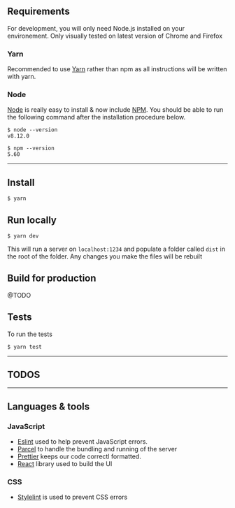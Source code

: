 ## Requirements
For development, you will only need Node.js installed on your environement. Only visually tested on latest version of Chrome and Firefox

### Yarn
Recommended to use [Yarn](https://yarnpkg.com/en/docs/install#mac-stable) rather than npm as all instructions will be written with yarn.

### Node

[Node](http://nodejs.org/) is really easy to install & now include [NPM](https://npmjs.org/).
You should be able to run the following command after the installation procedure below.

    $ node --version
    v8.12.0

    $ npm --version
    5.60

---
## Install

    $ yarn

## Run locally

    $ yarn dev

This will run a server on `localhost:1234` and populate a folder called `dist` in the root of the folder. Any changes you make the files will be rebuilt

## Build for production

@TODO

## Tests

To run the tests

    $ yarn test

---
## TODOS
---

## Languages & tools


### JavaScript

- [Eslint](https://eslint.org/) used to help prevent JavaScript errors.
- [Parcel](https://parceljs.org/) to handle the bundling and running of the server
- [Prettier](https://github.com/prettier/prettier) keeps our code correctl formatted.
- [React](https://reactjs.org/) library used to build the UI

### CSS
- [Stylelint](https://github.com/stylelint/stylelint) is used to prevent CSS errors
